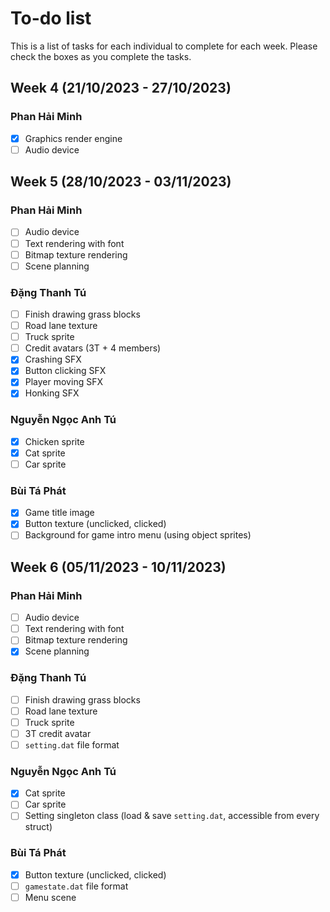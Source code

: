 # To-do list

This is a list of tasks for each individual to complete for each week. Please check the boxes as you complete the tasks.

## Week 4 (21/10/2023 - 27/10/2023)

### Phan Hải Minh

- [x] Graphics render engine
- [ ] Audio device

## Week 5 (28/10/2023 - 03/11/2023)

### Phan Hải Minh

- [ ] Audio device
- [ ] Text rendering with font
- [ ] Bitmap texture rendering
- [ ] Scene planning

### Đặng Thanh Tú

- [ ] Finish drawing grass blocks
- [ ] Road lane texture
- [ ] Truck sprite
- [ ] Credit avatars (3T + 4 members)
- [x] Crashing SFX
- [x] Button clicking SFX
- [x] Player moving SFX
- [x] Honking SFX

### Nguyễn Ngọc Anh Tú

- [x] Chicken sprite
- [x] Cat sprite
- [ ] Car sprite

### Bùi Tá Phát

- [x] Game title image
- [x] Button texture (unclicked, clicked)
- [ ] Background for game intro menu (using object sprites)

## Week 6 (05/11/2023 - 10/11/2023)

### Phan Hải Minh

- [ ] Audio device
- [ ] Text rendering with font
- [ ] Bitmap texture rendering
- [x] Scene planning

### Đặng Thanh Tú

- [ ] Finish drawing grass blocks
- [ ] Road lane texture
- [ ] Truck sprite
- [ ] 3T credit avatar
- [ ] `setting.dat` file format

### Nguyễn Ngọc Anh Tú

- [x] Cat sprite
- [ ] Car sprite
- [ ] Setting singleton class (load & save `setting.dat`, accessible from every struct)

### Bùi Tá Phát

- [x] Button texture (unclicked, clicked)
- [ ] `gamestate.dat` file format
- [ ] Menu scene